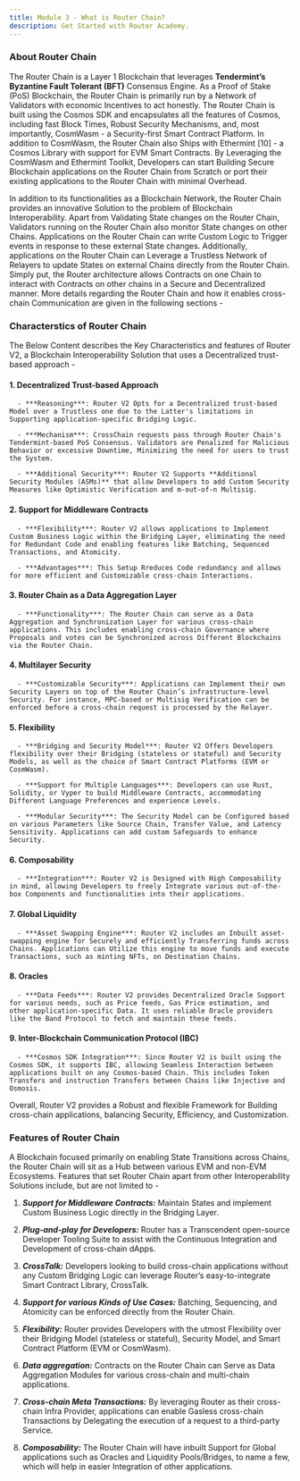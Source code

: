 ```yaml
---
title: Module 3 - What is Router Chain?
description: Get Started with Router Academy.
---
```


### About Router Chain

The Router Chain is a Layer 1 Blockchain that leverages **Tendermint’s Byzantine Fault Tolerant (BFT)** Consensus Engine. As a Proof of Stake (PoS) Blockchain, the Router Chain is primarily run by a Network of Validators with economic Incentives to act honestly. The Router Chain is built using the Cosmos SDK and encapsulates all the features of Cosmos, including fast Block Times, Robust Security Mechanisms, and, most importantly, CosmWasm - a Security-first Smart Contract Platform. In addition to CosmWasm, the Router Chain also Ships with Ethermint [10] - a Cosmos Library with support for EVM Smart Contracts. By Leveraging the CosmWasm and Ethermint Toolkit, Developers can start Building Secure Blockchain applications on the Router Chain from Scratch or port their existing applications to the Router Chain with minimal Overhead.

In addition to its functionalities as a Blockchain Network, the Router Chain provides an innovative Solution to the problem of Blockchain Interoperability. Apart from Validating State changes on the Router Chain, Validators running on the Router Chain also monitor State changes on other Chains. Applications on the Router Chain can write Custom Logic to Trigger events in response to these external State changes. Additionally, applications on the Router Chain can Leverage a Trustless Network of Relayers to update States on external Chains directly from the Router Chain. Simply put, the Router architecture allows Contracts on one Chain to interact with Contracts on other chains in a Secure and Decentralized manner. More details regarding the Router Chain and how it enables cross-chain Communication are given in the
following sections - 

### Characterstics of Router Chain

The Below Content describes the Key Characteristics and features of Router V2, a Blockchain Interoperability Solution that uses a Decentralized trust-based approach -

   #### 1. Decentralized Trust-based Approach

      - ***Reasoning***: Router V2 Opts for a Decentralized trust-based Model over a Trustless one due to the Latter's limitations in Supporting application-specific Bridging Logic.

      - ***Mechanism***: CrossChain requests pass through Router Chain's Tendermint-based PoS Consensus. Validators are Penalized for Malicious Behavior or excessive Downtime, Minimizing the need for users to trust the System.

      - ***Additional Security***: Router V2 Supports **Additional Security Modules (ASMs)** that allow Developers to add Custom Security Measures like Optimistic Verification and m-out-of-n Multisig.

   #### 2. Support for Middleware Contracts

      - ***Flexibility***: Router V2 allows applications to Implement Custom Business Logic within the Bridging Layer, eliminating the need for Redundant Code and enabling features like Batching, Sequenced Transactions, and Atomicity.

      - ***Advantages***: This Setup Rreduces Code redundancy and allows for more efficient and Customizable cross-chain Interactions.

   #### 3. Router Chain as a Data Aggregation Layer

      - ***Functionality***: The Router Chain can serve as a Data Aggregation and Synchronization Layer for various cross-chain applications. This includes enabling cross-chain Governance where Proposals and votes can be Synchronized across Different Blockchains via the Router Chain.

   #### 4. Multilayer Security

      - ***Customizable Security***: Applications can Implement their own Security Layers on top of the Router Chain’s infrastructure-level Security. For instance, MPC-based or Multisig Verification can be enforced before a cross-chain request is processed by the Relayer.

   #### 5. Flexibility

      - ***Bridging and Security Model***: Router V2 Offers Developers flexibility over their Bridging (stateless or stateful) and Security Models, as well as the choice of Smart Contract Platforms (EVM or CosmWasm).

      - ***Support for Multiple Languages***: Developers can use Rust, Solidity, or Vyper to build Middleware Contracts, accommodating Different Language Preferences and experience Levels.

      - ***Modular Security***: The Security Model can be Configured based on various Parameters like Source Chain, Transfer Value, and Latency Sensitivity. Applications can add custom Safeguards to enhance Security.

   #### 6. Composability

      - ***Integration***: Router V2 is Designed with High Composability in mind, allowing Developers to freely Integrate various out-of-the-box Components and functionalities into their applications.

   #### 7. Global Liquidity

      - ***Asset Swapping Engine***: Router V2 includes an Inbuilt asset-swapping engine for Securely and efficiently Transferring funds across Chains. Applications can Utilize this engine to move funds and execute Transactions, such as minting NFTs, on Destination Chains.

   #### 8. Oracles

      - ***Data Feeds***: Router V2 provides Decentralized Oracle Support for various needs, such as Price feeds, Gas Price estimation, and other application-specific Data. It uses reliable Oracle providers like the Band Protocol to fetch and maintain these feeds.

   #### 9. Inter-Blockchain Communication Protocol (IBC)

      - ***Cosmos SDK Integration***: Since Router V2 is built using the Cosmos SDK, it supports IBC, allowing Seamless Interaction between applications built on any Cosmos-based Chain. This includes Token Transfers and instruction Transfers between Chains like Injective and Osmosis.

Overall, Router V2 provides a Robust and flexible Framework for Building cross-chain applications, balancing Security, Efficiency, and Customization.

### Features of Router Chain

A Blockchain focused primarily on enabling State Transitions across Chains, the Router Chain will sit as a Hub between various EVM and non-EVM Ecosystems. Features that set Router Chain apart from other Interoperability Solutions include, but are not limited to -

1. ***Support for Middleware Contracts:*** Maintain States and implement Custom Business Logic directly in the Bridging Layer.
   
2. ***Plug-and-play for Developers:*** Router has a Transcendent open-source Developer Tooling Suite to assist with the Continuous Integration and Development of cross-chain dApps.

3. ***CrossTalk:*** Developers looking to build cross-chain applications without any Custom Bridging Logic can leverage Router’s easy-to-integrate Smart Contract Library, CrossTalk.

4. ***Support for various Kinds of Use Cases:*** Batching, Sequencing, and Atomicity can be enforced directly from the Router Chain.

5. ***Flexibility:*** Router provides Developers with the utmost Flexibility over their Bridging Model (stateless or stateful), Security Model, and Smart Contract Platform (EVM or CosmWasm).
   
6. ***Data aggregation:*** Contracts on the Router Chain can Serve as Data Aggregation Modules for various cross-chain and multi-chain applications.
   
7. ***Cross-chain Meta Transactions:*** By leveraging Router as their cross-chain Infra Provider, applications can enable Gasless cross-chain Transactions by Delegating the execution of a request to a third-party Service.

8. ***Composability:*** The Router Chain will have inbuilt Support for Global applications such as Oracles and Liquidity Pools/Bridges, to name a few, which will help in easier Integration of other applications.